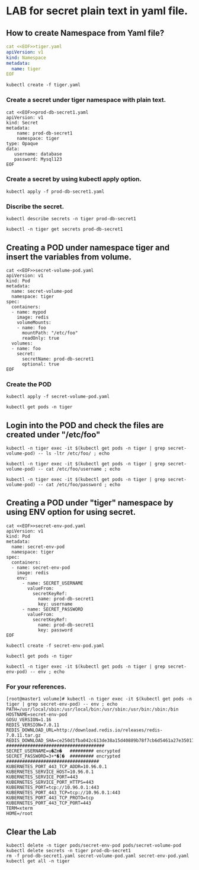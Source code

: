 # LAB for secret plain text in yaml file.   
## How to create Namespace from Yaml file?
```yaml 
cat <<EOF>>tiger.yaml
apiVersion: v1
kind: Namespace
metadata:
  name: tiger
EOF
```
```
kubectl create -f tiger.yaml
```
### Create a secret under tiger namespace with plain text.

```
cat <<EOF>>prod-db-secret1.yaml
apiVersion: v1 
kind: Secret 
metadata: 
    name: prod-db-secret1
    namespace: tiger
type: Opaque 
data: 
   username: database
   password: Mysql123
EOF
```
### Create a secret by using kubectl apply option.
```
kubectl apply -f prod-db-secret1.yaml
```

### Discribe the secret.
```
kubectl describe secrets -n tiger prod-db-secret1
```

```
kubectl -n tiger get secrets prod-db-secret1
```




## Creating a POD under namespace tiger and insert the variables from volume.
```
cat <<EOF>>secret-volume-pod.yaml
apiVersion: v1
kind: Pod
metadata:
  name: secret-volume-pod
  namespace: tiger
spec:
  containers:
  - name: mypod
    image: redis
    volumeMounts:
    - name: foo
      mountPath: "/etc/foo"
      readOnly: true
  volumes:
  - name: foo
    secret:
      secretName: prod-db-secret1
      optional: true
EOF
```
### Create the POD
```
kubectl apply -f secret-volume-pod.yaml
```
```
kubectl get pods -n tiger
```

## Login into the POD and check the files are created under "/etc/foo"
```
kubectl -n tiger exec -it $(kubectl get pods -n tiger | grep secret-volume-pod) -- ls -ltr /etc/foo/ ; echo
```

```
kubectl -n tiger exec -it $(kubectl get pods -n tiger | grep secret-volume-pod) -- cat /etc/foo/username ; echo
```
```
kubectl -n tiger exec -it $(kubectl get pods -n tiger | grep secret-volume-pod) -- cat /etc/foo/password ; echo
```

## Creating a POD under "tiger" namespace by using ENV option for using secret.
```
cat <<EOF>>secret-env-pod.yaml	  
apiVersion: v1 
kind: Pod 
metadata: 
  name: secret-env-pod
  namespace: tiger
spec: 
  containers: 
  - name: secret-env-pod
    image: redis 
    env: 
      - name: SECRET_USERNAME 
        valueFrom: 
          secretKeyRef: 
            name: prod-db-secret1
            key: username 
      - name: SECRET_PASSWORD 
        valueFrom: 
          secretKeyRef: 
            name: prod-db-secret1
            key: password
EOF
```
```
kubectl create -f secret-env-pod.yaml
```

```
kubectl get pods -n tiger
```

```
kubectl -n tiger exec -it $(kubectl get pods -n tiger | grep secret-env-pod) -- env ; echo
```

### For your references.
```
[root@master1 volume]# kubectl -n tiger exec -it $(kubectl get pods -n tiger | grep secret-env-pod) -- env ; echo
PATH=/usr/local/sbin:/usr/local/bin:/usr/sbin:/usr/bin:/sbin:/bin
HOSTNAME=secret-env-pod
GOSU_VERSION=1.16
REDIS_VERSION=7.0.11
REDIS_DOWNLOAD_URL=http://download.redis.io/releases/redis-7.0.11.tar.gz
REDIS_DOWNLOAD_SHA=ce250d1fba042c613de38a15d40889b78f7cb6d5461a27e35017ba39b07221e3
#####################################
SECRET_USERNAME=u�Zm�   ######### encrypted
SECRET_PASSWORD=3+*�]�  ######### encrypted
###################################
KUBERNETES_PORT_443_TCP_ADDR=10.96.0.1
KUBERNETES_SERVICE_HOST=10.96.0.1
KUBERNETES_SERVICE_PORT=443
KUBERNETES_SERVICE_PORT_HTTPS=443
KUBERNETES_PORT=tcp://10.96.0.1:443
KUBERNETES_PORT_443_TCP=tcp://10.96.0.1:443
KUBERNETES_PORT_443_TCP_PROTO=tcp
KUBERNETES_PORT_443_TCP_PORT=443
TERM=xterm
HOME=/root
```   

## Clear the Lab
```
kubectl delete -n tiger pods/secret-env-pod pods/secret-volume-pod
kubectl delete secrets -n tiger prod-db-secret1 
rm -f prod-db-secret1.yaml secret-volume-pod.yaml secret-env-pod.yaml
kubectl get all -n tiger
```

